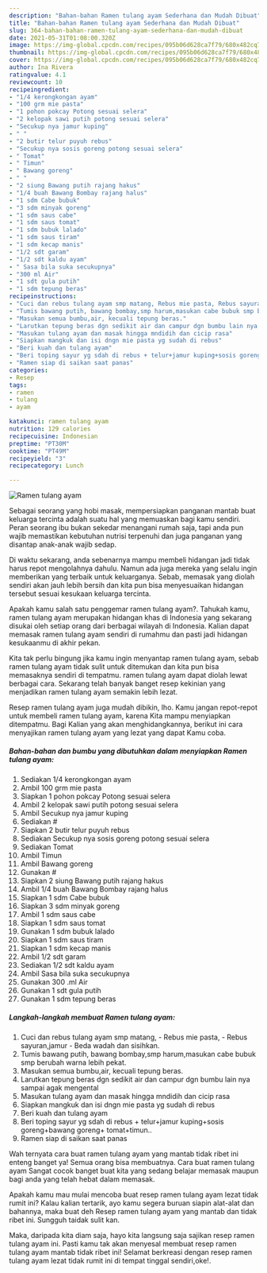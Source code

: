 ```yaml
---
description: "Bahan-bahan Ramen tulang ayam Sederhana dan Mudah Dibuat"
title: "Bahan-bahan Ramen tulang ayam Sederhana dan Mudah Dibuat"
slug: 364-bahan-bahan-ramen-tulang-ayam-sederhana-dan-mudah-dibuat
date: 2021-05-31T01:08:00.320Z
image: https://img-global.cpcdn.com/recipes/095b06d628ca7f79/680x482cq70/ramen-tulang-ayam-foto-resep-utama.jpg
thumbnail: https://img-global.cpcdn.com/recipes/095b06d628ca7f79/680x482cq70/ramen-tulang-ayam-foto-resep-utama.jpg
cover: https://img-global.cpcdn.com/recipes/095b06d628ca7f79/680x482cq70/ramen-tulang-ayam-foto-resep-utama.jpg
author: Ina Rivera
ratingvalue: 4.1
reviewcount: 10
recipeingredient:
- "1/4 kerongkongan ayam"
- "100 grm mie pasta"
- "1 pohon pokcay Potong sesuai selera"
- "2 kelopak sawi putih potong sesuai selera"
- "Secukup nya jamur kuping"
- " "
- "2 butir telur puyuh rebus"
- "Secukup nya sosis goreng potong sesuai selera"
- " Tomat"
- " Timun"
- " Bawang goreng"
- " "
- "2 siung Bawang putih rajang hakus"
- "1/4 buah Bawang Bombay rajang halus"
- "1 sdm Cabe bubuk"
- "3 sdm minyak goreng"
- "1 sdm saus cabe"
- "1 sdm saus tomat"
- "1 sdm bubuk lalado"
- "1 sdm saus tiram"
- "1 sdm kecap manis"
- "1/2 sdt garam"
- "1/2 sdt kaldu ayam"
- " Sasa bila suka secukupnya"
- "300 ml Air"
- "1 sdt gula putih"
- "1 sdm tepung beras"
recipeinstructions:
- "Cuci dan rebus tulang ayam smp matang, Rebus mie pasta, Rebus sayuran,jamur Beda wadah dan sisihkan."
- "Tumis bawang putih, bawang bombay,smp harum,masukan cabe bubuk smp berubah warna lebih pekat."
- "Masukan semua bumbu,air, kecuali tepung beras."
- "Larutkan tepung beras dgn sedikit air dan campur dgn bumbu lain nya sampai agak mengental"
- "Masukan tulang ayam dan masak hingga mndidih dan cicip rasa"
- "Siapkan mangkuk dan isi dngn mie pasta yg sudah di rebus"
- "Beri kuah dan tulang ayam"
- "Beri toping sayur yg sdah di rebus + telur+jamur kuping+sosis goreng+bawang goreng+ tomat+timun.."
- "Ramen siap di saikan saat panas"
categories:
- Resep
tags:
- ramen
- tulang
- ayam

katakunci: ramen tulang ayam 
nutrition: 129 calories
recipecuisine: Indonesian
preptime: "PT30M"
cooktime: "PT49M"
recipeyield: "3"
recipecategory: Lunch

---
```



![Ramen tulang ayam](https://img-global.cpcdn.com/recipes/095b06d628ca7f79/680x482cq70/ramen-tulang-ayam-foto-resep-utama.jpg)

Sebagai seorang yang hobi masak, mempersiapkan panganan mantab buat keluarga tercinta adalah suatu hal yang memuaskan bagi kamu sendiri. Peran seorang ibu bukan sekedar menangani rumah saja, tapi anda pun wajib memastikan kebutuhan nutrisi terpenuhi dan juga panganan yang disantap anak-anak wajib sedap.

Di waktu  sekarang, anda sebenarnya mampu membeli hidangan jadi tidak harus repot mengolahnya dahulu. Namun ada juga mereka yang selalu ingin memberikan yang terbaik untuk keluarganya. Sebab, memasak yang diolah sendiri akan jauh lebih bersih dan kita pun bisa menyesuaikan hidangan tersebut sesuai kesukaan keluarga tercinta. 



Apakah kamu salah satu penggemar ramen tulang ayam?. Tahukah kamu, ramen tulang ayam merupakan hidangan khas di Indonesia yang sekarang disukai oleh setiap orang dari berbagai wilayah di Indonesia. Kalian dapat memasak ramen tulang ayam sendiri di rumahmu dan pasti jadi hidangan kesukaanmu di akhir pekan.

Kita tak perlu bingung jika kamu ingin menyantap ramen tulang ayam, sebab ramen tulang ayam tidak sulit untuk ditemukan dan kita pun bisa memasaknya sendiri di tempatmu. ramen tulang ayam dapat diolah lewat berbagai cara. Sekarang telah banyak banget resep kekinian yang menjadikan ramen tulang ayam semakin lebih lezat.

Resep ramen tulang ayam juga mudah dibikin, lho. Kamu jangan repot-repot untuk membeli ramen tulang ayam, karena Kita mampu menyiapkan ditempatmu. Bagi Kalian yang akan menghidangkannya, berikut ini cara menyajikan ramen tulang ayam yang lezat yang dapat Kamu coba.

<!--inarticleads1-->

##### Bahan-bahan dan bumbu yang dibutuhkan dalam menyiapkan Ramen tulang ayam:

1. Sediakan 1/4 kerongkongan ayam
1. Ambil 100 grm mie pasta
1. Siapkan 1 pohon pokcay Potong sesuai selera
1. Ambil 2 kelopak sawi putih potong sesuai selera
1. Ambil Secukup nya jamur kuping
1. Sediakan  #
1. Siapkan 2 butir telur puyuh rebus
1. Sediakan Secukup nya sosis goreng potong sesuai selera
1. Sediakan  Tomat
1. Ambil  Timun
1. Ambil  Bawang goreng
1. Gunakan  #
1. Siapkan 2 siung Bawang putih rajang hakus
1. Ambil 1/4 buah Bawang Bombay rajang halus
1. Siapkan 1 sdm Cabe bubuk
1. Siapkan 3 sdm minyak goreng
1. Ambil 1 sdm saus cabe
1. Siapkan 1 sdm saus tomat
1. Gunakan 1 sdm bubuk lalado
1. Siapkan 1 sdm saus tiram
1. Siapkan 1 sdm kecap manis
1. Ambil 1/2 sdt garam
1. Sediakan 1/2 sdt kaldu ayam
1. Ambil  Sasa bila suka secukupnya
1. Gunakan 300 .ml Air
1. Gunakan 1 sdt gula putih
1. Gunakan 1 sdm tepung beras




<!--inarticleads2-->

##### Langkah-langkah membuat Ramen tulang ayam:

1. Cuci dan rebus tulang ayam smp matang, - Rebus mie pasta, - Rebus sayuran,jamur - Beda wadah dan sisihkan.
1. Tumis bawang putih, bawang bombay,smp harum,masukan cabe bubuk smp berubah warna lebih pekat.
1. Masukan semua bumbu,air, kecuali tepung beras.
1. Larutkan tepung beras dgn sedikit air dan campur dgn bumbu lain nya sampai agak mengental
1. Masukan tulang ayam dan masak hingga mndidih dan cicip rasa
1. Siapkan mangkuk dan isi dngn mie pasta yg sudah di rebus
1. Beri kuah dan tulang ayam
1. Beri toping sayur yg sdah di rebus + telur+jamur kuping+sosis goreng+bawang goreng+ tomat+timun..
1. Ramen siap di saikan saat panas




Wah ternyata cara buat ramen tulang ayam yang mantab tidak ribet ini enteng banget ya! Semua orang bisa membuatnya. Cara buat ramen tulang ayam Sangat cocok banget buat kita yang sedang belajar memasak maupun bagi anda yang telah hebat dalam memasak.

Apakah kamu mau mulai mencoba buat resep ramen tulang ayam lezat tidak rumit ini? Kalau kalian tertarik, ayo kamu segera buruan siapin alat-alat dan bahannya, maka buat deh Resep ramen tulang ayam yang mantab dan tidak ribet ini. Sungguh taidak sulit kan. 

Maka, daripada kita diam saja, hayo kita langsung saja sajikan resep ramen tulang ayam ini. Pasti kamu tak akan menyesal membuat resep ramen tulang ayam mantab tidak ribet ini! Selamat berkreasi dengan resep ramen tulang ayam lezat tidak rumit ini di tempat tinggal sendiri,oke!.


